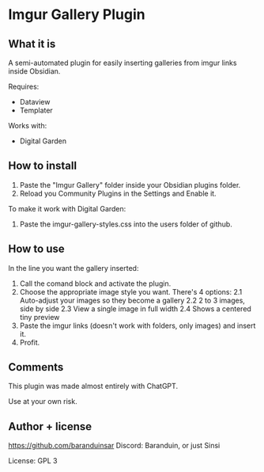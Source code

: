 # Imgur Gallery Plugin

## What it is

A semi-automated plugin for easily inserting galleries from imgur links inside Obsidian.

Requires:
- Dataview
- Templater

Works with:
- Digital Garden

## How to install

1. Paste the "Imgur Gallery" folder inside your Obsidian plugins folder.
2. Reload you Community Plugins in the Settings and Enable it.

To make it work with Digital Garden:

1. Paste the imgur-gallery-styles.css into the users folder of github.

## How to use

In the line you want the gallery inserted:

1. Call the comand block and activate the plugin.
2. Choose the appropriate image style you want. There's 4 options:
2.1 Auto-adjust your images so they become a gallery
2.2 2 to 3 images, side by side
2.3 View a single image in full width
2.4 Shows a centered tiny preview  
5. Paste the imgur links (doesn't work with folders, only images) and insert it.
6. Profit.

## Comments

This plugin was made almost entirely with ChatGPT.

Use at your own risk.

## Author + license

https://github.com/baranduinsar
Discord: Baranduin, or just Sinsi

License: GPL 3
